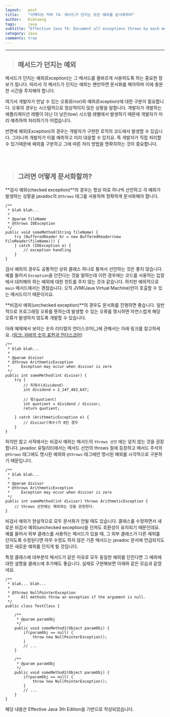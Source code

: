 ```yaml
---
layout:   post
title:    "이펙티브 자바 74: 메서드가 던지는 모든 예외를 문서화하라"
author:   Kimtaeng
tags: 	  java
subtitle: "Effective Java 74: Document all exceptions thrown by each method" 
category: Java
comments: true
---
```


<hr/>

> ## 메서드가 던지는 예외

메서드가 던지는 예외(Exception)는 그 메서드를 올바르게 사용하도록 하는 중요한 정보가 됩니다.
따라서 각 메서드가 던지는 예외는 왠만하면 문서화를 해야하며 이에 충분한 시간을 투자해야 합니다.

여기서 개발자가 만날 수 있는 오류(Error)와 예외(Exception)에 대한 구분이 필요합니다.
오류의 경우는 시스템적으로 정상적이지 않은 상황을 말합니다. 개발자가 개발하는 애플리케이션 레벨이 아닌
더 낮은(low) 시스템 레벨에서 발생하기 때문에 개발자가 미리 예측하여 처리하기가 어렵습니다.

반면에 예외(Exception)의 경우는 개발자가 구현한 로직의 코드에서 발생할 수 있습니다.
그러니까 개발자가 이를 예측하고 미리 대응할 수 있지요. 즉 개발자가 직접 처리할 수 있기때문에
예외를 구분하고 그에 따른 처리 방법을 명확히하는 것이 중요합니다.

<br/><br/>

> ## 그러면 어떻게 문서화할까?

**검사 예외(checked exception)**의 경우는 항상 따로 하나씩 선언하고 각 예외가 발생하는 상황을 javadoc의
```@throws``` 태그를 사용하여 정확하게 문서화해야 합니다.

<pre class="line-numbers"><code class="language-java" data-start="1">/**
 * blah blah...
 *
 * @param fileName
 * @throws IOException
 */
public void someMethod(String fileName) {
    try (BufferedReader br = new BufferedReader(new FileReader(fileName))) {
    } catch (IOException e) {
        // exception handling
    }
}
</code></pre>

검사 예외의 경우도 공통적인 상위 클래스 하나로 퉁쳐서 선언하는 것은 좋지 않습니다. 예를 들어서 ```Exception```을 던진다는
것을 말하는데 이런 경우에는 코드를 사용하는 입장에서 대처해야 하는 예외에 대한 힌트를 주지 않는 것과 같습니다.
하지만 예외적으로 ```main``` 메서드에서는 괜찮습니다. 오직 JVM(Java Virtual Machine)만이 호출할 수 있는 메서드이기 때문이지요.

**비검사 예외(unchecked exception)**의 경우도 문서화를 진행하면 좋습니다. 일반적으로 프로그래밍 오류를 뜻하는데 발생할 수 있는
오류를 명시하면 자연스럽게 해당 오류가 발생하지 않도록 개발할 수 있습니다.

아래 예제에서 보이는 숫자 리터럴의 언더스코어(_)에 관해서는 아래 링크를 참고하세요. 
<a href="/post/underscores-in-numeric-literals" target="_blank">(링크: 자바의 숫자 표현과 언더스코어)</a>

<pre class="line-numbers"><code class="language-java" data-start="1">/**
 * blah blah...
 *
 * @param divisor
 * @throws ArithmeticException
 *     Exception may occur when divisor is zero    
 */
public int someMethod(int divisor) {
    try {
        // 피제수(dividend)
        int dividend = 2_147_483_647;

        // 몫(quotient)
        int quotient = dividend / divisor;
        return quotient;

    } catch (ArithmeticException e) {
        // divisor(제수)가 0인 경우
    }
} 
</code></pre>

하지만 참고 서적에서는 비검사 예외는 메서드의 ```throws 선언``` 에는 넣지 않는 것을 권장합니다.
javadoc 유틸리티에서는 메서드 선언의 throws 절에 등장하고 메서드 주석의 ```@throws``` 태그에도 명시된 예외와
```@throws``` 태그에만 명시된 예외를 시각적으로 구분하기 때문입니다.

<pre class="line-numbers"><code class="language-java" data-start="1">/**
 * blah blah...
 *
 * @param divisor
 * @throws ArithmeticException
 *     Exception may occur when divisor is zero    
 */
public int someMethod(int divisor) throws ArithmeticException {
    // throws 선언에는 제외하는 것을 권장한다.
}
</code></pre>

비검사 예외가 현실적으로 모두 문서화가 안될 때도 있습니다. 클래스를 수정하면서 새로운 비검사 예외(unchecked exception)을 던져도
호환성이 유지되기 때문인데요. 예를 들어서 외부 클래스를 사용하는 메서드가 있을 때, 그 외부 클래스가 다른 예외를 던지도록 수정된다면
아무 수정도 하지 않은 기존 메서드는 javadoc 문서에 언급되지도 않은 새로운 예외를 던지게 될 것입니다.

특정 클래스에 대부분의 메서드가 같은 이유로 모두 동일한 예외를 던진다면 그 예외에 대한 설명을 클래스에 추가해도 좋습니다.
실제로 구현해보면 아래와 같은 모습과 같겠네요.

<pre class="line-numbers"><code class="language-java" data-start="1">/**
 * blah... blah...
 *
 * @throws NullPointerException
 *     All methods throw an exception if the argument is null.
 */
public class TestClass {

    /**
     * @param paramObj
     */
    public void someMethod1(Object paramObj) {
        if(paramObj == null) {
            throw new NullPointerException();
        }
        // ...
    }

    /**
     * @param paramObj
     */
    public void someMethod2(Object paramObj) {
        if(paramObj == null) {
            throw new NullPointerException();
        }
        // ...
    }
}
</code></pre>

<div class="post_caption">해당 내용은 Effective Java 3th Edition을 기반으로 작성되었습니다.</div>
